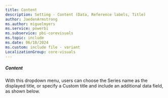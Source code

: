 ```yaml
---
title: Content
description: Setting - Content (Data, Reference labels, Title)
author: JaedenArmstrong
ms.author: miguelmyers
ms.service: powerbi
ms.subservice: pbi-corevisuals
ms.topic: include
ms.date: 06/18/2024
ms.custom: include file - variant
LocalizationGroup: core-visuals
---
```

##### Content

With this dropdown menu, users can choose the Series name as the displayed title, or specify a Custom title and include an additional data field, as shown below.
